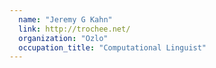 ```yaml
---
  name: "Jeremy G Kahn"
  link: http://trochee.net/
  organization: "Ozlo"
  occupation_title: "Computational Linguist"
---
```

